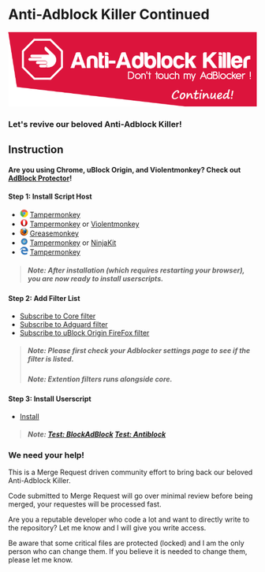 # Anti-Adblock Killer Continued

![header](images/header.png)

### Let's revive our beloved Anti-Adblock Killer! 

## Instruction

#### Are you using Chrome, uBlock Origin, and Violentmonkey? Check out [AdBlock Protector](https://github.com/jspenguin2017/AdBlockProtector)! 

#### Step 1: Install Script Host
* ![Chrome](images/browsers/chrome.png) [Tampermonkey](https://chrome.google.com/webstore/detail/tampermonkey/dhdgffkkebhmkfjojejmpbldmpobfkfo)
* ![Opera](images/browsers/opera.png) [Tampermonkey](https://addons.opera.com/extensions/details/tampermonkey-beta/) or [Violentmonkey](https://addons.opera.com/extensions/details/violent-monkey/) 
* ![FireFox](images/browsers/firefox.png) [Greasemonkey](https://addons.mozilla.org/firefox/addon/greasemonkey/)
* ![Safari](images/browsers/safari.png) [Tampermonkey](https://safari.tampermonkey.net/tampermonkey.safariextz) or [NinjaKit](https://github.com/os0x/NinjaKit)
* ![Edge](images/browsers/msedge.png) [Tampermonkey](https://www.microsoft.com/store/p/tampermonkey/9nblggh5162s)

> ##### Note: After installation (which requires restarting your browser), you are now ready to install userscripts. 

#### Step 2: Add Filter List
* [Subscribe to Core filter](example.com)
* [Subscribe to Adguard filter](example.com)
* [Subscribe to uBlock Origin FireFox filter](example.com)

> ##### Note: Please first check your Adblocker settings page to see if the filter is listed. 
> ##### Note: Extention filters runs alongside core. 

#### Step 3: Install Userscript
* [Install](example.com)

> ##### Note: [Test: BlockAdBlock](https://blockadblock.com/) [Test: Antiblock](http://antiblock.org/?p=v3&demo)

### We need your help! 

This is a Merge Request driven community effort to bring back our beloved Anti-Adblock Killer. 

Code submitted to Merge Request will go over minimal review before being merged, your requestes will be processed fast. 

Are you a reputable developer who code a lot and want to directly write to the repository? Let me know and I will give you write access. 

Be aware that some critical files are protected (locked) and I am the only person who can change them. 
If you believe it is needed to change them, please let me know. 
